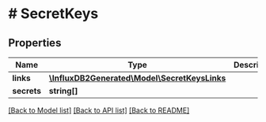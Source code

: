 # # SecretKeys

## Properties

Name | Type | Description | Notes
------------ | ------------- | ------------- | -------------
**links** | [**\InfluxDB2Generated\Model\SecretKeysLinks**](SecretKeysLinks.md) |  | [optional] 
**secrets** | **string[]** |  | [optional] 

[[Back to Model list]](../../README.md#documentation-for-models) [[Back to API list]](../../README.md#documentation-for-api-endpoints) [[Back to README]](../../README.md)


